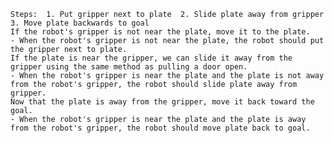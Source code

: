 
    Steps:  1. Put gripper next to plate  2. Slide plate away from gripper  3. Move plate backwards to goal
    If the robot's gripper is not near the plate, move it to the plate.
    - When the robot's gripper is not near the plate, the robot should put the gripper next to plate.
    If the plate is near the gripper, we can slide it away from the gripper using the same method as pulling a door open.
    - When the robot's gripper is near the plate and the plate is not away from the robot's gripper, the robot should slide plate away from gripper.
    Now that the plate is away from the gripper, move it back toward the goal.
    - When the robot's gripper is near the plate and the plate is away from the robot's gripper, the robot should move plate back to goal.